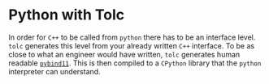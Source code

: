 # Python with Tolc #

In order for `C++` to be called from `python` there has to be an interface level. `tolc` generates this level from your already written `C++` interface.
To be as close to what an engineer would have written, `tolc` generates human readable [`pybind11`](https://github.com/pybind/pybind11).
This is then compiled to a `CPython` library that the `python` interpreter can understand.
